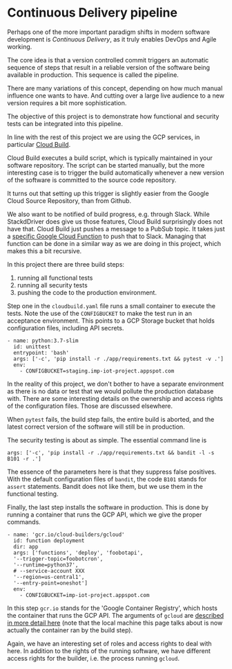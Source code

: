 # Continuous Delivery pipeline
Perhaps one of the more important paradigm shifts in modern software development is *Continuous Delivery*, as it truly enables DevOps and Agile working.

The core idea is that a version controlled commit triggers an automatic sequence of steps that result in a reliable version of the software being available in production. This sequence is called the pipeline.

There are many variations of this concept, depending on how much manual influence one wants to have. And cutting over a large live audience to a new version requires a bit more sophistication.

The objective of this project is to demonstrate how functional and security tests can be integrated into this pipeline.

In line with the rest of this project we are using the GCP services, in particular [Cloud Build](https://cloud.google.com/cloud-build/docs/build-config).

Cloud Build executes a build script, which is typically maintained in your software repository. The script can be started manually, but the more interesting
case is to trigger the build automatically whenever a new version of the software is committed to the source code repository.

It turns out that setting up this trigger is slightly easier from the Google Cloud Source Repository, than from Github.

We also want to be notified of build progress, e.g. through Slack. While StackdDriver
does give us those features, Cloud Build surprisingly does not have that. Cloud Build just
pushes a message to a PubSub topic. It takes just a [specific Google Cloud Function](https://cloud.google.com/cloud-build/docs/configure-third-party-notifications) to
push that to Slack. Managing that function can be done in a similar way as we are doing in this project, which makes this a bit recursive.

In this project there are three build steps:
1. running all functional tests
2. running all security tests
3. pushing the code to the production environment.

Step one in the `cloudbuild.yaml` file runs a small container to execute the
tests. Note the use of the `CONFIGBUCKET` to make the test run in
an acceptance environment. This points to a GCP Storage bucket that holds
configuration files, including API secrets.
```
- name: python:3.7-slim
  id: unittest
  entrypoint: 'bash'
  args: ['-c', 'pip install -r ./app/requirements.txt && pytest -v .']
  env:
    - CONFIGBUCKET=staging.imp-iot-project.appspot.com
```
In the reality of this project, we don't bother to have a separate environment
as there is no data or test that we would pollute the production database with.
There are some interesting details on the ownership and access rights of the
configuration files.
Those are discussed elsewhere.

When `pytest` fails, the build step fails, the entire build is aborted, and
the latest correct version of the software will still be in production.

The security testing is about as simple. The essential command line is
```
args: ['-c', 'pip install -r ./app/requirements.txt && bandit -l -s B101 -r .']
```
The essence of the parameters here is that they suppress false positives.
With the default configuration files of `bandit`, the code `B101` stands for `assert` statements.
Bandit does not like them, but we use them in the functional testing.

Finally, the last step installs the software in production. This is done by
running a container that runs the GCP API, which we give the proper
commands.
```
- name: 'gcr.io/cloud-builders/gcloud'
  id: function deployment
  dir: app
  args: ['functions', 'deploy', 'foobotapi',
  '--trigger-topic=foobotcron',
  '--runtime=python37',
  # --service-account XXX
  '--region=us-central1',
  '--entry-point=oneshot']
  env:
    - CONFIGBUCKET=imp-iot-project.appspot.com
```
In this step `gcr.io` stands for the 'Google Container Registry', which hosts the container that runs the GCP API. The arguments of `gcloud` are [described in more detail here](https://cloud.google.com/functions/docs/deploying/filesystem) (note that the local machine this page talks about is now actually the container ran by the build step).

Again, we have an interesting set of roles and access rights
to deal with here. In addition to the rights of the running software, we have different access rights for the builder, i.e. the process running `gcloud`.
